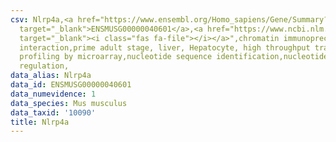 ```yaml
---
csv: Nlrp4a,<a href="https://www.ensembl.org/Homo_sapiens/Gene/Summary?db=core;g=ENSMUSG00000040601"
  target="_blank">ENSMUSG00000040601</a>,<a href="https://www.ncbi.nlm.nih.gov/pubmed/23834426"
  target="_blank"><i class="fas fa-file"></i></a>",chromatin immunoprecipitation assay,direct
  interaction,prime adult stage, liver, Hepatocyte, high throughput transcription
  profiling by microarray,nucleotide sequence identification,nucleotide sequence identification,transcriptional
  regulation,
data_alias: Nlrp4a
data_id: ENSMUSG00000040601
data_numevidence: 1
data_species: Mus musculus
data_taxid: '10090'
title: Nlrp4a
---
```

